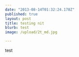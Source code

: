 ```yaml
---
date: "2013-08-14T01:32:24.178Z"
published: true
layout: post
title: testing nit
blurb: test
image: /upload/2t_md.jpg

---
```


test
